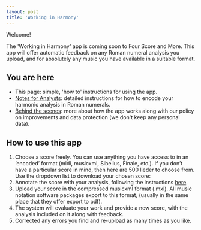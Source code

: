 ```yaml
---
layout: post
title: 'Working in Harmony'
---
```


Welcome!

The 'Working in Harmony' app is coming soon to Four Score and More.
This app will offer automatic feedback on any Roman numeral analysis you upload, and for absolutely any music you have available in a suitable format.

## You are here

- This page: simple, 'how to' instructions for using the app.
- [Notes for Analysts](./analysis.md): detailed instructions for how to encode your harmonic analysis in Roman numerals.
- [Behind the scenes](./behind-the-scenes.md): more about how the app works along with our policy on improvements and data protection (we don't keep any personal data).

## How to use this app

1. Choose a score freely. You can use anything you have access to in an ‘encoded’ format (midi, musicxml, Sibelius, Finale, etc.). If you don’t have a particular score in mind, then here are 500 lieder to choose from. Use the dropdown list to download your chosen score:
2. Annotate the score with your analysis, following the instructions [here](./analysis.md).
3. Upload your score in the compressed musicxml format (.mxl). All music notation software packages export to this format, (usually in the same place that they offer export to pdf).
4. The system will evaluate your work and provide a new score, with the analysis included on it along with feedback.
5. Corrected any errors you find and re-upload as many times as you like.
